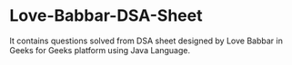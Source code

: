 # Love-Babbar-DSA-Sheet
It contains questions solved from DSA sheet designed by Love Babbar in Geeks for Geeks platform using Java Language.

